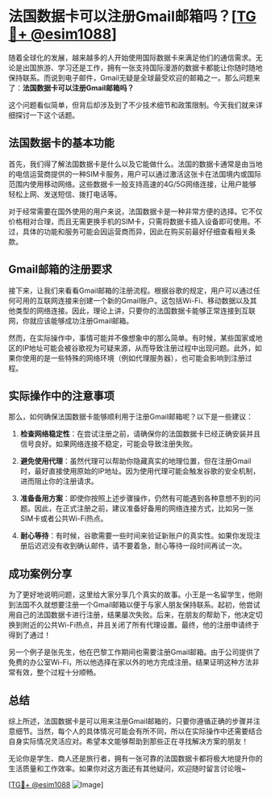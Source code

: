 # 法国数据卡可以注册Gmail邮箱吗？[[TG💪+ @esim1088](https://t.me/s/esim1088)]

随着全球化的发展，越来越多的人开始使用国际数据卡来满足他们的通信需求。无论是出国旅游、学习还是工作，拥有一张支持国际漫游的数据卡都能让你随时随地保持联系。而说到电子邮件，Gmail无疑是全球最受欢迎的邮箱之一。那么问题来了：**法国数据卡可以注册Gmail邮箱吗？**

这个问题看似简单，但背后却涉及到了不少技术细节和政策限制。今天我们就来详细探讨一下这个话题。

## 法国数据卡的基本功能

首先，我们得了解法国数据卡是什么以及它能做什么。法国的数据卡通常是由当地的电信运营商提供的一种SIM卡服务，用户可以通过激活这张卡在法国境内或国际范围内使用移动网络。这些数据卡一般支持高速的4G/5G网络连接，让用户能够轻松上网、发送短信、拨打电话等。

对于经常需要在国外使用的用户来说，法国数据卡是一种非常方便的选择。它不仅价格相对合理，而且无需更换手机的SIM卡，只需将数据卡插入设备即可使用。不过，具体的功能和服务可能会因运营商而异，因此在购买前最好仔细查看相关条款。

## Gmail邮箱的注册要求

接下来，让我们来看看Gmail邮箱的注册流程。根据谷歌的规定，用户可以通过任何可用的互联网连接来创建一个新的Gmail账户。这包括Wi-Fi、移动数据以及其他类型的网络连接。因此，理论上讲，只要你的法国数据卡能够正常连接到互联网，你就应该能够成功注册Gmail邮箱。

然而，在实际操作中，事情可能并不像想象中的那么简单。有时候，某些国家或地区的IP地址可能会被谷歌视为可疑来源，从而导致注册过程中出现问题。此外，如果你使用的是一些特殊的网络环境（例如代理服务器），也可能会影响到注册过程。

## 实际操作中的注意事项

那么，如何确保法国数据卡能够顺利用于注册Gmail邮箱呢？以下是一些建议：

1. **检查网络稳定性**：在尝试注册之前，请确保你的法国数据卡已经正确安装并且信号良好。如果网络连接不稳定，可能会导致注册失败。
   
2. **避免使用代理**：虽然代理可以帮助你隐藏真实的地理位置，但在注册Gmail时，最好直接使用原始的IP地址。因为使用代理可能会触发谷歌的安全机制，进而阻止你的注册请求。

3. **准备备用方案**：即使你按照上述步骤操作，仍然有可能遇到各种意想不到的问题。因此，在正式注册之前，建议准备好备用的网络连接方式，比如另一张SIM卡或者公共Wi-Fi热点。

4. **耐心等待**：有时候，谷歌需要一些时间来验证新账户的真实性。如果你发现注册后迟迟没有收到确认邮件，请不要着急，耐心等待一段时间再试一次。

## 成功案例分享

为了更好地说明问题，这里给大家分享几个真实的故事。小王是一名留学生，他刚到法国不久就想要注册一个Gmail邮箱以便于与家人朋友保持联系。起初，他尝试用自己的法国数据卡进行注册，结果屡次失败。后来，在朋友的帮助下，他决定切换到附近的公共Wi-Fi热点，并且关闭了所有代理设置。最终，他的注册申请终于得到了通过！

另一个例子是张先生，他在巴黎工作期间也需要注册Gmail邮箱。由于公司提供了免费的办公室Wi-Fi，所以他选择在家以外的地方完成注册。结果证明这种方法非常有效，整个过程十分顺畅。

## 总结

综上所述，法国数据卡是可以用来注册Gmail邮箱的，只要你遵循正确的步骤并注意细节。当然，每个人的具体情况可能会有所不同，所以在实际操作中还需要结合自身实际情况灵活应对。希望本文能够帮助到那些正在寻找解决方案的朋友！

无论你是学生、商人还是旅行者，拥有一张可靠的法国数据卡都将极大地提升你的生活质量和工作效率。如果你对这方面还有其他疑问，欢迎随时留言讨论哦~

[[TG💪+ @esim1088](https://t.me/s/esim1088) ![Image](https://i.postimg.cc/4NQfJmqS/Snipaste-2025-05-13-00-14-12.png)]
